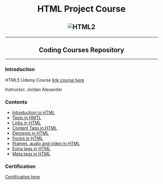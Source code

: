 <h1 align="center">HTML Project Course</h1>
<h2 align="center">

![HTML2](https://i.imgur.com/0WVfHPq.png)

***
</h2>
<h2 align="center">Coding Courses Repository</h2>

***

### Introduction
HTML5 Udemy Course 
[link course here](https://www.udemy.com/course/curso-html5-completo/)

Instructor: Jordan Alexander


### Contents

- [Introduction to HTML](https://github.com/FacundoPellejero/HTML5-Course/tree/main/Udemy-Courses/Instructor%20Johan-Alexander/Introduction%20to%20HTML)
- [Texts in HMTL](https://github.com/FacundoPellejero/HTML5-Course/tree/main/Udemy-Courses/Instructor%20Johan-Alexander/Texts%20in%20HTML)
- [Links in HTML](https://github.com/FacundoPellejero/HTML5-Course/tree/main/Udemy-Courses/Instructor%20Johan-Alexander/Links%20in%20HTML)
- [Content Tags in HTML](https://github.com/FacundoPellejero/HTML5-Course/tree/main/Udemy-Courses/Instructor%20Johan-Alexander/Tags%20in%20HTML)
- [Elements in HTML](https://github.com/FacundoPellejero/HTML5-Course/tree/main/Udemy-Courses/Instructor%20Johan-Alexander/Elements%20in%20HTML)
- [Forms in HTML](https://github.com/FacundoPellejero/HTML5-Course/tree/main/Udemy-Courses/Instructor%20Johan-Alexander/Forms%20in%20HTML)
- [Iframes, audio and video in HTML](https://github.com/FacundoPellejero/HTML5-Course/tree/main/Udemy-Courses/Instructor%20Johan-Alexander/Iframes%20audio%20and%20video%20in%20HTML)
- [Extra tags in HTML](https://github.com/FacundoPellejero/HTML5-Course/tree/main/Udemy-Courses/Instructor%20Johan-Alexander/Extra%20tags%20in%20HTML)
- [Meta tags in HTML](https://github.com/FacundoPellejero/HTML5-Course/tree/main/Udemy-Courses/Instructor%20Johan-Alexander/Meta%20tags%20in%20HTML)

### Certification

[Certification here](https://github.com/FacundoPellejero/HTML5-Course/blob/main/Udemy-Courses/Instructor%20Johan-Alexander/Certification/Certification-UC-9fd07706-cee5-4620-bc62-d35d9a6a164c.pdf)
